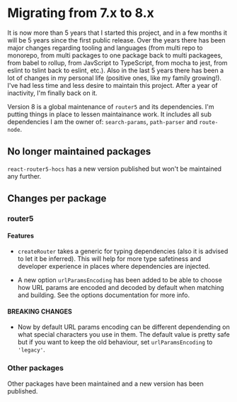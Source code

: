 # Migrating from 7.x to 8.x

It is now more than 5 years that I started this project, and in a few months it will be 5 years since the first public release. Over the years there has been major changes regarding tooling and languages (from multi repo to monorepo, from multi packages to one package back to multi packagees, from babel to rollup, from JavScript to TypeScript, from mocha to jest, from eslint to tslint back to eslint, etc.). Also in the last 5 years there has been a lot of changes in my personal life (positive ones, like my family growing!). I've had less time and less desire to maintain this project. After a year of inactivity, I'm finally back on it.

Version 8 is a global maintenance of `router5` and its dependencies. I'm putting things in place to lessen maintainance work. It includes all sub dependencies I am the owner of: `search-params`, `path-parser` and `route-node`.

## No longer maintained packages

`react-router5-hocs` has a new version published but won't be maintained any further.

## Changes per package

### router5

#### Features

-   `createRouter` takes a generic for typing dependencies (also it is advised to let it be inferred). This will help for more type safetiness and developer experience in places where dependencies are injected.

-   A new option `urlParamsEncoding` has been added to be able to choose how URL params are encoded and decoded by default when matching and building. See the options documentation for more info.

#### BREAKING CHANGES

-   Now by default URL params encoding can be different dependending on what special characters you use in them. The default value is pretty safe but if you want to keep the old behaviour, set `urlParamsEncoding` to `'legacy'`.

### Other packages

Other packages have been maintained and a new version has been published.
